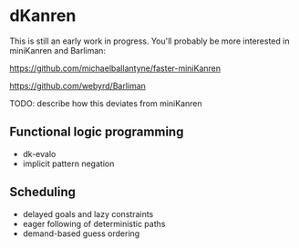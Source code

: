 # dKanren

This is still an early work in progress.  You'll probably be more interested in miniKanren and Barliman:

https://github.com/michaelballantyne/faster-miniKanren

https://github.com/webyrd/Barliman

TODO: describe how this deviates from miniKanren


## Functional logic programming

* dk-evalo
* implicit pattern negation


## Scheduling

* delayed goals and lazy constraints
* eager following of deterministic paths
* demand-based guess ordering
